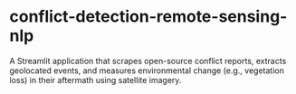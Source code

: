 # conflict-detection-remote-sensing-nlp
A Streamlit application that scrapes open-source conflict reports, extracts geolocated events, and measures environmental change (e.g., vegetation loss) in their aftermath using satellite imagery.
